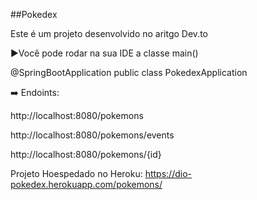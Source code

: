 ##Pokedex

Este é um projeto desenvolvido no aritgo Dev.to

▶️Você pode rodar na sua IDE a classe main()

@SpringBootApplication public class PokedexApplication

➡️ Endoints:

http://localhost:8080/pokemons

http://localhost:8080/pokemons/events

http://localhost:8080/pokemons/{id}

Projeto Hoespedado no Heroku:  https://dio-pokedex.herokuapp.com/pokemons/